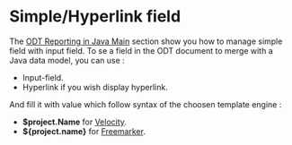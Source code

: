 # Simple/Hyperlink field #

The [ODT Reporting in Java Main](ODTReportingJavaMain.md) section show you how to manage simple field with input field. To se a field in the ODT document to merge with a Java data model, you can use :

  * Input-field.
  * Hyperlink if you wish display hyperlink.

And fill it with value which follow syntax of the choosen template engine :

  * **$project.Name** for [Velocity](http://velocity.apache.org/).
  * **${project.name}** for [Freemarker](http://freemarker.sourceforge.net/).